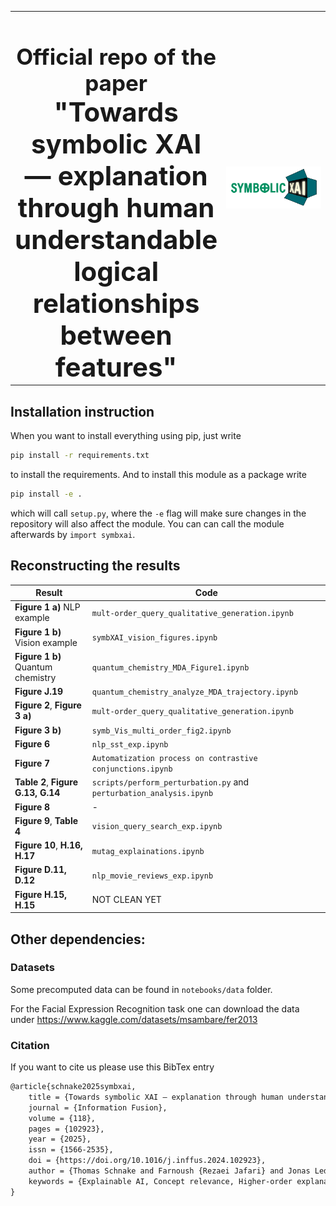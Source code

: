 <table width="100%">
    <tr>
        <td align="center" width="66%">
            <h1 style="font-size:2.5em; font-weight:bold; margin-bottom:0;">
                Official repo of the paper <br>
                <span style="font-size:1.2em;">"Towards symbolic XAI — explanation through human understandable logical relationships between features"</span>
            </h1>
        </td>
        <td align="center" width="34%">
            <img src="25_0606_SymbolicXAI_HI__COLOUR_transparentBG.png" width="500" style="margin-top:-30px; margin-bottom:0;"/>
        </td>
    </tr>
</table>



## Installation instruction
When you want to install everything using pip, just write
```bash
pip install -r requirements.txt
```
to install the requirements. And to install this module as a package write
```bash
pip install -e .
```
which will call `setup.py`, where the `-e` flag will make sure changes in the repository will also affect the module. You can can call the module afterwards by `import symbxai`. 

## Reconstructing the results

| Result                             | Code                                                   |
|-------------------------------------|--------------------------------------------------------|
| **Figure 1 a)** NLP example        | `mult-order_query_qualitative_generation.ipynb`       |
| **Figure 1 b)** Vision example     | `symbXAI_vision_figures.ipynb`                        |
| **Figure 1 b)** Quantum chemistry  | `quantum_chemistry_MDA_Figure1.ipynb`                 |
| **Figure J.19**                    | `quantum_chemistry_analyze_MDA_trajectory.ipynb`      |
| **Figure 2**, **Figure 3 a)**       | `mult-order_query_qualitative_generation.ipynb`       |
| **Figure 3 b)**                     | `symb_Vis_multi_order_fig2.ipynb`                     |
| **Figure 6**                        | `nlp_sst_exp.ipynb`                                                  |
| **Figure 7**                        | `Automatization process on contrastive conjunctions.ipynb` |
| **Table 2**, **Figure G.13, G.14**  |  `scripts/perform_perturbation.py` and `perturbation_analysis.ipynb`|
| **Figure 8**                        | -                                                 |
| **Figure 9**, **Table 4**           | `vision_query_search_exp.ipynb`                                                    |
| **Figure 10**, **H.16, H.17**       | `mutag_explainations.ipynb`                          |
| **Figure D.11, D.12**               | `nlp_movie_reviews_exp.ipynb`                                                   |
| **Figure H.15, H.15**               | NOT CLEAN YET                                                   |


## Other dependencies:
### Datasets
Some precomputed data can be found in  `notebooks/data` folder.

For the Facial Expression Recognition task one can download the data under https://www.kaggle.com/datasets/msambare/fer2013


### Citation
If you want to cite us please use this BibTex entry
```LaTex
@article{schnake2025symbxai,
    title = {Towards symbolic XAI — explanation through human understandable logical relationships between features},
    journal = {Information Fusion},
    volume = {118},
    pages = {102923},
    year = {2025},
    issn = {1566-2535},
    doi = {https://doi.org/10.1016/j.inffus.2024.102923},
    author = {Thomas Schnake and Farnoush {Rezaei Jafari} and Jonas Lederer and Ping Xiong and Shinichi Nakajima and Stefan Gugler and Grégoire Montavon and Klaus-Robert Müller},
    keywords = {Explainable AI, Concept relevance, Higher-order explanation, Transformers, Graph neural networks, Symbolic AI},
}
```
